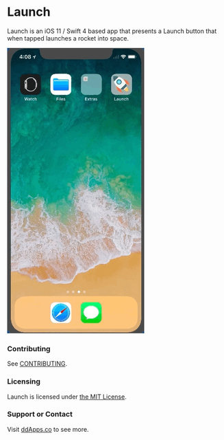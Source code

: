 # Launch
Launch is an iOS 11 / Swift 4 based app that presents a Launch button that when tapped launches a rocket into space.

![](art/screenshot/launch-00.gif?raw=true)

### Contributing
See [CONTRIBUTING](CONTRIBUTING.md).

### Licensing
Launch is licensed under [the MIT License](LICENSE).

### Support or Contact
Visit [ddApps.co](http://ddapps.co) to see more.
